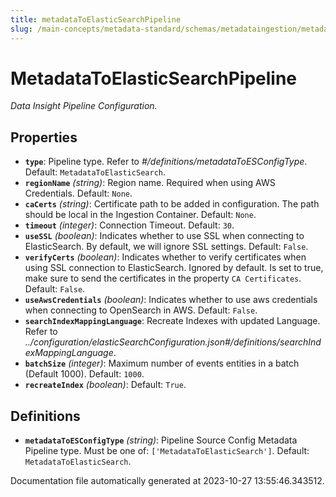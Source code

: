 ```yaml
---
title: metadataToElasticSearchPipeline
slug: /main-concepts/metadata-standard/schemas/metadataingestion/metadatatoelasticsearchpipeline
---
```


# MetadataToElasticSearchPipeline

*Data Insight Pipeline Configuration.*

## Properties

- **`type`**: Pipeline type. Refer to *#/definitions/metadataToESConfigType*. Default: `MetadataToElasticSearch`.
- **`regionName`** *(string)*: Region name. Required when using AWS Credentials. Default: `None`.
- **`caCerts`** *(string)*: Certificate path to be added in configuration. The path should be local in the Ingestion Container. Default: `None`.
- **`timeout`** *(integer)*: Connection Timeout. Default: `30`.
- **`useSSL`** *(boolean)*: Indicates whether to use SSL when connecting to ElasticSearch. By default, we will ignore SSL settings. Default: `False`.
- **`verifyCerts`** *(boolean)*: Indicates whether to verify certificates when using SSL connection to ElasticSearch. Ignored by default. Is set to true, make sure to send the certificates in the property `CA Certificates`. Default: `False`.
- **`useAwsCredentials`** *(boolean)*: Indicates whether to use aws credentials when connecting to OpenSearch in AWS. Default: `False`.
- **`searchIndexMappingLanguage`**: Recreate Indexes with updated Language. Refer to *../configuration/elasticSearchConfiguration.json#/definitions/searchIndexMappingLanguage*.
- **`batchSize`** *(integer)*: Maximum number of events entities in a batch (Default 1000). Default: `1000`.
- **`recreateIndex`** *(boolean)*: Default: `True`.
## Definitions

- **`metadataToESConfigType`** *(string)*: Pipeline Source Config Metadata Pipeline type. Must be one of: `['MetadataToElasticSearch']`. Default: `MetadataToElasticSearch`.


Documentation file automatically generated at 2023-10-27 13:55:46.343512.

